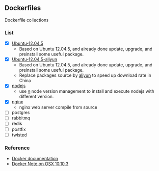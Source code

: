 ## Dockerfiles

Dockerfile collections

### List

- [x] [Ubuntu-12.04.5](https://registry.hub.docker.com/u/hanksudo/ubuntu-12.04.5/)
    + Based on Ubuntu 12.04.5, and already done update, upgrade, and preinstall some useful package.
- [x] [Ubuntu-12.04.5-aliyun](https://registry.hub.docker.com/u/hanksudo/ubuntu-12.04.5-aliyun/)
    + Based on Ubuntu 12.04.5, and already done update, upgrade, and preinstall some useful package.
    + Replace packages source by [aliyun](http://cn.archive.ubuntu.com/) to speed up download rate in China
- [x] [nodejs](https://registry.hub.docker.com/u/hanksudo/nodejs/)
    + use [n](https://github.com/tj/n) node version management to install and execute nodejs with different version.
- [x] [nginx](https://registry.hub.docker.com/u/hanksudo/nginx-source/)
    + nginx web server compile from source
- [ ] postgres
- [ ] rabbitmq
- [ ] redis
- [ ] postfix
- [ ] twisted

### Reference

- [Docker documentation](http://docs.docker.com)
- [Docker Note on OSX 10.10.3](https://gist.github.com/hanksudo/f9abd84a6693d3343150)
